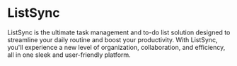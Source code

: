# ListSync
ListSync is the ultimate task management and to-do list solution designed to streamline your daily routine and boost your productivity. With ListSync, you'll experience a new level of organization, collaboration, and efficiency, all in one sleek and user-friendly platform.

